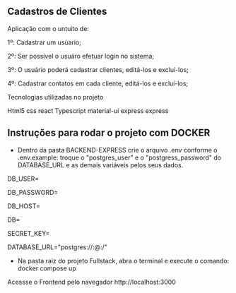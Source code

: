 ## Cadastros de Clientes

Aplicação com o untuito de:

1º: Cadastrar um usúario;

2º: Ser possível o usuáro efetuar login no sistema;

3º: O usuário poderá cadastrar clientes, editá-los e excluí-los;

4º: Cadastrar contatos em cada cliente, editá-los e excluí-los;

Tecnologias utilizadas no projeto


Html5 css react Typescript material-ui express express


## Instruções para rodar o projeto com DOCKER 

- Dentro da pasta BACKEND-EXPRESS crie o arquivo .env conforme o .env.example: troque o "postgres_user" e o "postgress_password" do DATABASE_URL e as demais variáveis pelos seus dados.

DB_USER=

DB_PASSWORD=

DB_HOST=

DB=

SECRET_KEY=

DATABASE_URL="postgres://<user>:<password>@<host>:<port>/<db>"


- Na pasta raiz do projeto Fullstack, abra o terminal e execute o comando:
docker compose up

Acessse o Frontend pelo navegador
http://localhost:3000
